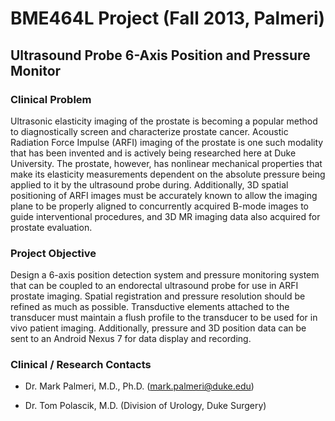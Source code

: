 BME464L Project (Fall 2013, Palmeri)
====================================

Ultrasound Probe 6-Axis Position and Pressure Monitor
-----------------------------------------------------

### Clinical Problem ###
Ultrasonic elasticity imaging of the prostate is becoming a popular method to
diagnostically screen and characterize prostate cancer.  Acoustic Radiation
Force Impulse (ARFI) imaging of the prostate is one such modality that has been
invented and is actively being researched here at Duke University.  The
prostate, however, has nonlinear mechanical properties that make its elasticity
measurements dependent on the absolute pressure being applied to it by the
ultrasound probe during.  Additionally, 3D spatial positioning of ARFI images
must be accurately known to allow the imaging plane to be properly aligned to
concurrently acquired B-mode images to guide interventional procedures, and 3D
MR imaging data also acquired for prostate evaluation.

### Project Objective ###
Design a 6-axis position detection system and pressure monitoring system that
can be coupled to an endorectal ultrasound probe for use in ARFI prostate
imaging.  Spatial registration and pressure resolution should be refined as
much as possible.  Transductive elements attached to the transducer must
maintain a flush profile to the transducer to be used for in vivo patient
imaging.  Additionally, pressure and 3D position data can be sent to an Android
Nexus 7 for data display and recording.

### Clinical / Research Contacts ###

 * Dr. Mark Palmeri, M.D., Ph.D.
([mark.palmeri@duke.edu](mailto:mark.palmeri@duke.edu))

 * Dr. Tom Polascik, M.D. (Division of Urology, Duke Surgery)
